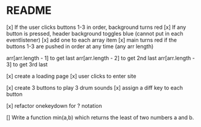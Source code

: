 # README

[x] If the user clicks buttons 1-3 in order, background turns red
[x] If any button is pressed, header background toggles blue (cannot put in each eventlistener)
[x] add one to each array item
[x] main turns red if the buttons 1-3 are pushed in order at any time (any arr length)

arr[arr.length - 1] to get last
arr[arr.length - 2] to get 2nd last
arr[arr.length - 3] to get 3rd last

[x] create a loading page
[x] user clicks to enter site

[x] create 3 buttons to play 3 drum sounds
[x] assign a diff key to each button

[x] refactor onekeydown for ? notation

[] Write a function min(a,b) which returns the least of two numbers a and b.
